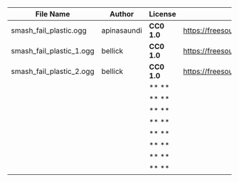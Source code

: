 | File Name        | Author   | License   | Link                            |
|------------------|----------|-----------|---------------------------------|
| smash_fail_plastic.ogg | apinasaundi | **CC0 1.0** | https://freesound.org/people/apinasaundi/sounds/405655/ |
| smash_fail_plastic_1.ogg | bellick | **CC0 1.0** | https://freesound.org/people/bellick/sounds/151470/ |
| smash_fail_plastic_2.ogg | bellick | **CC0 1.0** | https://freesound.org/people/bellick/sounds/151470/ |
|  |  | ** ** |  |
|  |  | ** ** |  |
|  |  | ** ** |  |
|  |  | ** ** |  |
|  |  | ** ** |  |
|  |  | ** ** |  |
|  |  | ** ** |  |
|  |  | ** ** |  |